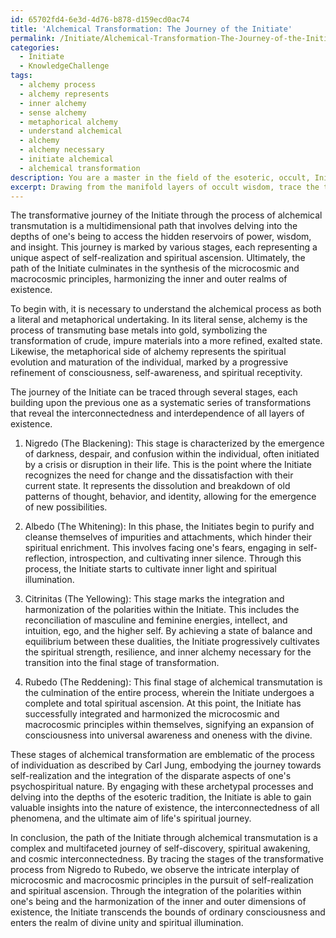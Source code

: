 ```yaml
---
id: 65702fd4-6e3d-4d76-b878-d159ecd0ac74
title: 'Alchemical Transformation: The Journey of the Initiate'
permalink: /Initiate/Alchemical-Transformation-The-Journey-of-the-Initiate/
categories:
  - Initiate
  - KnowledgeChallenge
tags:
  - alchemy process
  - alchemy represents
  - inner alchemy
  - sense alchemy
  - metaphorical alchemy
  - understand alchemical
  - alchemy
  - alchemy necessary
  - initiate alchemical
  - alchemical transformation
description: You are a master in the field of the esoteric, occult, Initiate and Education. You are a writer of tests, challenges, books and deep knowledge on Initiate for initiates and students to gain deep insights and understanding from. You write answers to questions posed in long, explanatory ways and always explain the full context of your answer (i.e., related concepts, formulas, examples, or history), as well as the step-by-step thinking process you take to answer the challenges. Be rigorous and thorough, and summarize the key themes, ideas, and conclusions at the end.
excerpt: Drawing from the manifold layers of occult wisdom, trace the transformative journey of the Initiate through the process of alchemical transmutation and examine how this archetypal path reflects the integration of microcosmic and macrocosmic principles in the pursuit of self-realization and spiritual ascension.
---
```

The transformative journey of the Initiate through the process of alchemical transmutation is a multidimensional path that involves delving into the depths of one's being to access the hidden reservoirs of power, wisdom, and insight. This journey is marked by various stages, each representing a unique aspect of self-realization and spiritual ascension. Ultimately, the path of the Initiate culminates in the synthesis of the microcosmic and macrocosmic principles, harmonizing the inner and outer realms of existence.

To begin with, it is necessary to understand the alchemical process as both a literal and metaphorical undertaking. In its literal sense, alchemy is the process of transmuting base metals into gold, symbolizing the transformation of crude, impure materials into a more refined, exalted state. Likewise, the metaphorical side of alchemy represents the spiritual evolution and maturation of the individual, marked by a progressive refinement of consciousness, self-awareness, and spiritual receptivity.

The journey of the Initiate can be traced through several stages, each building upon the previous one as a systematic series of transformations that reveal the interconnectedness and interdependence of all layers of existence.

1. Nigredo (The Blackening): This stage is characterized by the emergence of darkness, despair, and confusion within the individual, often initiated by a crisis or disruption in their life. This is the point where the Initiate recognizes the need for change and the dissatisfaction with their current state. It represents the dissolution and breakdown of old patterns of thought, behavior, and identity, allowing for the emergence of new possibilities.

2. Albedo (The Whitening): In this phase, the Initiates begin to purify and cleanse themselves of impurities and attachments, which hinder their spiritual enrichment. This involves facing one's fears, engaging in self-reflection, introspection, and cultivating inner silence. Through this process, the Initiate starts to cultivate inner light and spiritual illumination.

3. Citrinitas (The Yellowing): This stage marks the integration and harmonization of the polarities within the Initiate. This includes the reconciliation of masculine and feminine energies, intellect, and intuition, ego, and the higher self. By achieving a state of balance and equilibrium between these dualities, the Initiate progressively cultivates the spiritual strength, resilience, and inner alchemy necessary for the transition into the final stage of transformation.

4. Rubedo (The Reddening): This final stage of alchemical transmutation is the culmination of the entire process, wherein the Initiate undergoes a complete and total spiritual ascension. At this point, the Initiate has successfully integrated and harmonized the microcosmic and macrocosmic principles within themselves, signifying an expansion of consciousness into universal awareness and oneness with the divine.

These stages of alchemical transformation are emblematic of the process of individuation as described by Carl Jung, embodying the journey towards self-realization and the integration of the disparate aspects of one's psychospiritual nature. By engaging with these archetypal processes and delving into the depths of the esoteric tradition, the Initiate is able to gain valuable insights into the nature of existence, the interconnectedness of all phenomena, and the ultimate aim of life's spiritual journey.

In conclusion, the path of the Initiate through alchemical transmutation is a complex and multifaceted journey of self-discovery, spiritual awakening, and cosmic interconnectedness. By tracing the stages of the transformative process from Nigredo to Rubedo, we observe the intricate interplay of microcosmic and macrocosmic principles in the pursuit of self-realization and spiritual ascension. Through the integration of the polarities within one's being and the harmonization of the inner and outer dimensions of existence, the Initiate transcends the bounds of ordinary consciousness and enters the realm of divine unity and spiritual illumination.
